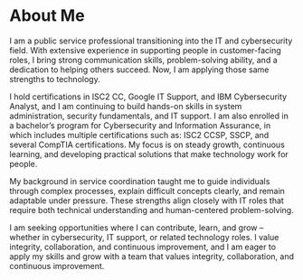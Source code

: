 # About Me
I am a public service professional transitioning into the IT and cybersecurity field. With extensive experience in supporting people in customer-facing roles, I bring strong communication skills, problem-solving ability, and a dedication to helping others succeed. Now, I am applying those same strengths to technology.

I hold certifications in ISC2 CC, Google IT Support, and IBM Cybersecurity Analyst, and I am continuing to build hands-on skills in system administration, security fundamentals, and IT support. I am also enrolled in a bachelor’s program for Cybersecurity and Information Assurance, in which includes multiple certifications such as: ISC2 CCSP, SSCP, and several CompTIA certifications. My focus is on steady growth, continuous learning, and developing practical solutions that make technology work for people. 

My background in service coordination taught me to guide individuals through complex processes, explain difficult concepts clearly, and remain adaptable under pressure. These strengths align closely with IT roles that require both technical understanding and human-centered problem-solving.

I am seeking opportunities where I can contribute, learn, and grow – whether in cybersecurity, IT support, or related technology roles. I value integrity, collaboration, and continuous improvement, and I am eager to apply my skills and grow with a team that values integrity, collaboration, and continuous improvement. 
